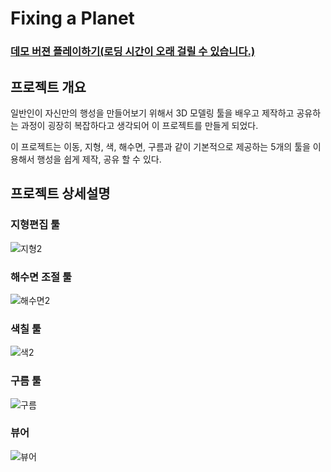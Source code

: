 # Fixing a Planet

### <a href="https://juseungkyu.github.io/FixingAPlanetDemo/">데모 버젼 플레이하기(로딩 시간이 오래 걸릴 수 있습니다.)</a>




## 프로젝트 개요

일반인이 자신만의 행성을 만들어보기 위해서 3D 모델링 툴을 배우고 제작하고 공유하는 과정이 굉장히 복잡하다고 생각되어 이 프로젝트를 만들게 되었다. 

이 프로젝트는 이동, 지형, 색, 해수면, 구름과 같이 기본적으로 제공하는 5개의 툴을 이용해서 행성을 쉽게 제작, 공유 할 수 있다.

## 프로젝트 상세설명

### 지형편집 툴

![지형2](https://user-images.githubusercontent.com/77566626/205448167-bacf8735-786d-4d5c-af0b-ed0d382e3af5.gif)



### 해수면 조절 툴

![해수면2](https://user-images.githubusercontent.com/77566626/205448319-4620bb7b-668d-4855-b3b8-82361872ac98.gif)



### 색칠 툴

![색2](https://user-images.githubusercontent.com/77566626/205448329-ef304ffc-c8d2-4465-8a2b-0a93be015419.gif)



### 구름 툴

![구름](images/구름3.gif)



### 뷰어

![뷰어](images/뷰어2.gif)
